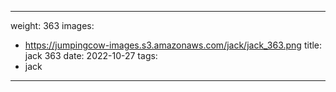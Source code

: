 
---
weight: 363
images:
- https://jumpingcow-images.s3.amazonaws.com/jack/jack_363.png
title: jack 363
date: 2022-10-27
tags:
- jack
---
